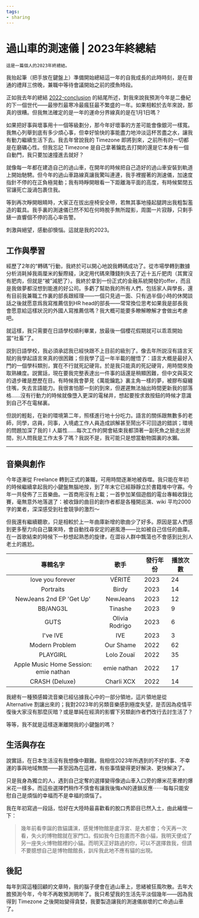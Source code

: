 ```yaml
---
tags:
- sharing
---
```


# 過山車的測速儀 | 2023年終總結


	這是一篇個人的2023年終總結。


我抬起筆（把手放在鍵盤上）準備開始總結這一年的自我成長的此時時刻，是在普通的禮拜三傍晚，兼職中等待會議開始之前的摸魚時段。


正如我去年的總結 [2022-conclusion](./2022-conclusion.md) 的結尾所述，對我來說我預測今年是二疊紀的下一個世代——最慘烈最寒冷最瘋狂最不繁盛的一年。如果相較於去年來說，那真的很糟。但我無法確定的是一年的運命分界線真的是在1月1日嗎？


如果把好事與壞事用十一個等級劃分，那今年好壞事的方差可能會像銀河一樣寬。我無心列舉到底有多少煩心事，但幸好愉快的事能盡力地沖淡這杯苦盡之水，讓我有動力繼續生活下去。我去年曾說我的 Timezone 即將到來，之前所有的一切都是在磨礪心性。但我忘記 Timezone 是自己拿著鑰匙去打開的還是它本身有一個自動門，我只要加速撞進去就好？


就像每一年都在建造自己的過山車，在開年的時候把自己造好的過山車安裝到軌道上開始馳騁。但今年的過山車路線真讓我驚叫連連，我手裡握著的測速儀，加速度指針不停的在正負極晃動；我有時睜開眼看一下距離海平面的高度，有時候緊閉五官讓死亡漩渦包裹住我。


等到再次睜開眼睛時，大家正在拔出座椅安全帶，若無其事地擡起腿跨出我粗製濫造的載具。我手裏的測速儀已然不知在何時脫手無所蹤影，周圍一片寂靜，只剩手錶一直響個不停的高心率告警。


刺激與絕望，感動卻懊惱。這就是我的2023。


## 工作與學習


經歷了2年的“轉碼”行動，我終於可以開心地說我轉碼成功了。從市場學轉到數據分析消耗掉我兩厘米的髮際綫，決定用代碼來賺錢則失去了近十五斤肥肉（其實沒有肥肉，但就是“被”減肥了）。我終於拿到一份正式的金融系統開發的offer，而且是我做夢都沒想到能進的好公司。多虧了幫助我的所有人們，包括家人與學長，還有目前我兼職工作裏的部長跟經理——一個只見過一面、只有過半個小時的休閑談話之後就愿意爲我寫推薦信到HR head的部長——常常換位思考如果我是部長我會愿意給這樣狀況的外國人寫推薦信嗎？我大概可能要多瞭解瞭解才會做出考慮吧。


就這樣，我只需要在日語學校順利畢業，放最後一個櫻花假期就可以乖乖開始當“社畜”了。


説到日語學校，我必須承認我已經快跟不上目前的級別了。像去年所説沒有語言天賦的我學起語言來真的很困難；但我學了這一年半載的醒悟了：語言大概是最好入門的一個學科類別，實在不行就死記硬背。於是我只能真的死記硬背，用時間來換取熟練度。説實話，現在要我完整表達出一件事的話還是稍顯困難，但中文與英文的退步確是歷歷在目。有時候我會夢見《萬能鑰匙》裏主角一樣的夢，被膠布癡纏住嘴，失去言語能力。我很害怕那一刻的到來，但遲遲無法抽出時間更新我的部落格……沒有行動力的時候就像墮入更深的電梯井，想起要按求救按鈕的時候才意識到自己不在電梯裏。


但説的輕鬆，在新的環境第二年，照樣進行地十分吃力。語言的關係跟無數多的老師，同學，店員，同事，入境處工作人員造成誤解甚至鬧出不可回退的錯誤；環境的問題加深了我的 I 人屬性……每次工作的開會結束我都頂著一副死魚之臉走出房間，別人問我是工作太多了嗎？我説不是，我可能只是想當動物園裏的水獺。


---

## 音樂與創作

今年逐漸從 Freelance 轉到正式的兼職，可用時間逐漸地被吞噬。我只能在年初的時候繼續拿起我的小鍵盤無腦地按，到了年末它已經靜靜立於書籍堆中守寡。今年一共發佈了三首樂曲。一首商用沒有上載；一首參加某個遊戲的電台專輯收錄比賽，毫無意外地落選了：被收錄的曲目的創作者都是各種開巡演、wiki 平均2000字的業者，深深感受到社會競爭的激烈～


但我還有繼續聽歌，只是相較於上一年曲庫新增的歌曲少了好多。原因是當人們感到更多壓力向自己襲來時，會自動找尋安定的避風港——比如被自己信任的曲庫。在一首歌結束的時候下一秒想起熟悉的旋律，在澀谷人群中飄蕩也不會感到比別人老土的尷尬。


|               專輯名字                |      歌手      | 發行年份 | 播放次數 |
|:-------------------------------------:|:--------------:| -------- | -------- |
|           love you forever            |     VÉRITÉ     | 2023     | 24       |
|               Portraits               |     Birdy      | 2023     | 14       |
|       NewJeans 2nd EP 'Get Up'        |    NewJeans    | 2023     | 12       |
|               BB/ANG3L                |    Tinashe     | 2023     | 9        |
|                 GUTS                  | Olivia Rodrigo | 2023     | 6        |
|               I've IVE                |      IVE       | 2023     | 3        |
|            Modern Problem             |   Our Shame    | 2022     | 62       |
|               PLAYGIRL                |   Lolo Zouaï   | 2022     | 35       |
| Apple Music Home Session: emie nathan |  emie nathan   | 2022     | 17       |
|            CRASH (Deluxe)             |   Charli XCX   | 2022     | 14         | 

我總有一種預感韓流音樂已經佔據我心中的一部分領地，這片領地是從 Alternative 割讓出來的；我對2023年的另類音樂感到極度失望，是否因為疫情平復後大家沒有那麼灰暗？或是單純在經濟的影響下另類創作者們改行去討生活了？


等等，我不就是這樣逐漸離開我的小鍵盤的嗎？


## 生活與存在


說實話，在日本生活沒有我想像中艱難。我相信2023年所遇到的不好的事、不幸運的事與地域無關——甚至因為在這裡，有些事情變得更好解決、更快解決了。


只是我身為獨立的人，遇到自己定奪的選擇變得像過山車入口旁的爆米花車裡的爆米花一樣多。而這些選擇們稍作不慎會有讓我後悔xN的連鎖反應⋯⋯每每只能安慰自己是煩惱的幸福而不是幸福的煩惱了。


我在年初寫過一段話，恰好在大陸時最喜歡看的脫口秀節目已然入土，由此緬懷一下：


> 幾年前看李誕的救貓講演，感覺博物館是盧浮宮、是大都會；今天再一次看，失火的博物館就在家門口。假如我今日抱畫而不救小貓，我明天便成了另一座失火博物館裡的小貓。而明天正好路過的你，可以不選擇救我，但請不要臆想自己是博物館館長，訓斥我此地不應有貓的出現。


## 後記


每年到寫這種回顧的文章時，我的腦子便會在過山車上，思緒被狂風吹散。去年大膽預測今年，今年不再敢預測明年了。我只希望我的生活先平淡個幾年——因為我得到 Timezone 之後開始變得貪婪，我要製造讓我的測速儀崩壞的亡命過山車了。


